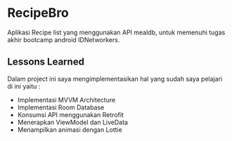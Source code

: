 # RecipeBro
Aplikasi Recipe list yang menggunakan API mealdb, untuk memenuhi tugas akhir bootcamp android IDNetworkers.

## Lessons Learned

Dalam project ini saya mengimplementasikan hal yang sudah saya pelajari di  ini yaitu :

- Implementasi MVVM Architecture
- Implementasi Room Database
- Konsumsi API menggunakan Retrofit
- Menerapkan ViewModel dan LiveData
- Menampilkan animasi dengan Lottie
